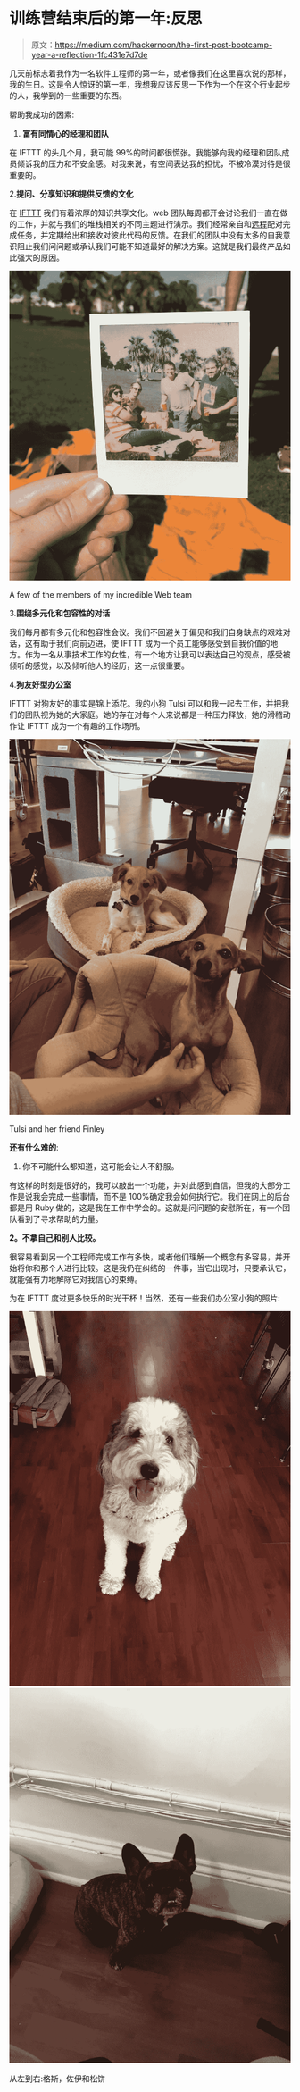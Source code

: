 # 训练营结束后的第一年:反思

> 原文：<https://medium.com/hackernoon/the-first-post-bootcamp-year-a-reflection-1fc431e7d7de>

几天前标志着我作为一名软件工程师的第一年，或者像我们在这里喜欢说的那样，我的生日。这是令人惊讶的第一年，我想我应该反思一下作为一个在这个行业起步的人，我学到的一些重要的东西。

帮助我成功的因素:

1.  **富有同情心的经理和团队**

在 IFTTT 的头几个月，我可能 99%的时间都很慌张。我能够向我的经理和团队成员倾诉我的压力和不安全感。对我来说，有空间表达我的担忧，不被冷漠对待是很重要的。

2.**提问、分享知识和提供反馈的文化**

在 [IFTTT](https://hackernoon.com/tagged/ifttt) 我们有着浓厚的知识共享文化。web 团队每周都开会讨论我们一直在做的工作，并就与我们的堆栈相关的不同主题进行演示。我们经常亲自和[远程](https://hackernoon.com/tagged/remotely)配对完成任务，并定期给出和接收对彼此代码的反馈。在我们的团队中没有太多的自我意识阻止我们问问题或承认我们可能不知道最好的解决方案。这就是我们最终产品如此强大的原因。

![](img/a8bd8ff1fb9ee9f15c61cf23d362eb8f.png)

A few of the members of my incredible Web team

3.**围绕多元化和包容性的对话**

我们每月都有多元化和包容性会议。我们不回避关于偏见和我们自身缺点的艰难对话，这有助于我们向前迈进，使 IFTTT 成为一个员工能够感受到自我价值的地方。作为一名从事技术工作的女性，有一个地方让我可以表达自己的观点，感受被倾听的感觉，以及倾听他人的经历，这一点很重要。

4.**狗友好型办公室**

IFTTT 对狗友好的事实是锦上添花。我的小狗 Tulsi 可以和我一起去工作，并把我们的团队视为她的大家庭。她的存在对每个人来说都是一种压力释放，她的滑稽动作让 IFTTT 成为一个有趣的工作场所。

![](img/c699b9aefaa5d197237ddc1654bfa37e.png)

Tulsi and her friend Finley

**还有什么难的**:

1.  你不可能什么都知道，这可能会让人不舒服。

有这样的时刻是很好的，我可以敲出一个功能，并对此感到自信，但我的大部分工作是说我会完成一些事情，而不是 100%确定我会如何执行它。我们在网上的后台都是用 Ruby 做的，这是我在工作中学会的。这就是问问题的安慰所在，有一个团队看到了寻求帮助的力量。

**2。不拿自己和别人比较。**

很容易看到另一个工程师完成工作有多快，或者他们理解一个概念有多容易，并开始将你和那个人进行比较。这是我仍在纠结的一件事，当它出现时，只要承认它，就能强有力地解除它对我信心的束缚。

为在 IFTTT 度过更多快乐的时光干杯！当然，还有一些我们办公室小狗的照片:

![](img/488e57516625bc2ca9836766a1a668d8.png)![](img/c2f96900c7981746ab1984564834e838.png)

从左到右:格斯，佐伊和松饼